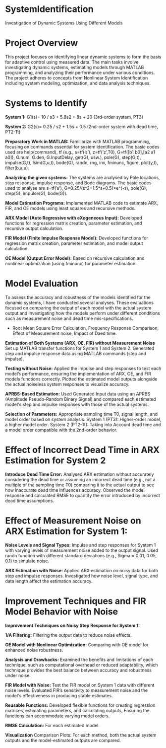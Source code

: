 # SystemIdentification
Investigation of Dynamic Systems Using Different Models

# Project Overview
This project focuses on identifying linear dynamic systems to form the basis for adaptive control using measured data. The main tasks involve investigating dynamic systems, estimating models through MATLAB programming, and analyzing their performance under various conditions. The project adheres to concepts from Nonlinear System Identification including system modeling, optimization, and data analysis techniques.

# Systems to Identify
**System 1:**
G1(s)= 10 / s3 + 5.8s2 + 8s + 20 (3rd-order system, PT3)

**System 2:**
G2(s)= 0.25 / s2 + 1.5s + 0.5 (2nd-order system with dead time, PT2-Tt)

**Preparatory Work in MATLAB:**
Familiarize with MATLAB programming, focusing on commands essential for system identification. The basic codes used are help(command), tf (e.g., s=tf(’s’), z=tf(’z’,T0), G=tf([b1 b0],[a2 a1 a0]), G.num, G.den, G.InputDelay, get(G), usw.), pole(G), step(G,t), impulse(G,t), lsim(G,u,t), bode(G), randn, rng, inv, fminunc, figure, plot(y,t), filter(b,a,u).

**Analyzing the given systems:**
The systems are analysed by Pole locations, step response, impulse response, and Bode diagrams. The basic codes used to analyse are s=tf(’s’), G=0.25/(s^2+1.5*s+0.5)*e^(-s), pole(G), step(G), impulse(G), bode(G)).

**Model Estimation Programs:**
Implemented MATLAB code to estimate ARX, FIR, and OE models using least squares and recursive methods.

**ARX Model (Auto Regressive with eXogeneous Input):**
Developed functions for regression matrix creation, parameter estimation, and recursive output calculation.

**FIR Model (Finite Impulse Response Model):**
Developed functions for regression matrix creation, parameter estimation, and model output calculation.

**OE Model (Output Error Model):**
Based on recursive calculation and nonlinear optimization (using fminunc) for parameter estimation.

# Model Evaluation
To assess the accuracy and robustness of the models identified for the dynamic systems, I have conducted several analyses. These evaluations focused on comparing the output of each model with the actual system output and investigating how the models perform under different conditions such as measurement noise and dead time mis-specifications.

- Root Mean Square Error Calculation,
Frequency Response Comparison,
Effect of Measurement noise,
Impact of Daed time.

**Estimation of Both Systems (ARX, OE, FIR) without Measurement Noise**
Set up MATLAB transfer functions for System 1 and System 2. Generated step and impulse response data using MATLAB commands (step and impulse).

**Testing without Noise:** Applied the impulse and step responses to test each model’s performance, ensuring the implementation of ARX, OE, and FIR models functions correctly. Plotted the estimated model outputs alongside the actual noiseless system responses to visualize accuracy.

**APRBS-Based Estimation:**
Used Generated Input data using an APRBS (Amplitude Pseudo-Random Binary Signal) and compared each estimated model's step and impulse responses with those of the actual systems.

**Selection of Parameters:**
Appropriate sampling time T0, signal length, and model order based on system analysis. System 1 (PT3): Higher-order model, a higher model order. System 2 (PT2-Tt): Taking into Account dead time and a model order compatible with the 2nd-order behavior.

# Effect of Incorrect Dead Time in ARX Estimation for System 2
**Introduce Dead Time Error:**
Analysed ARX estimation without accurately considering the dead time or assuming an incorrect dead time (e.g., not a multiple of the sampling time T0) comparing it to the actual output to see how inaccurate dead time influences accuracy. Observed the model response and calculated RMSE to quantify the error introduced by incorrect dead time assumptions.

# Effect of Measurement Noise on ARX Estimation for System 1:
**Noise Levels and Signal Types:**
Impulse and step responses for System 1 with varying levels of measurement noise added to the output signal. Used randn function with different standard deviations (e.g., Sigma = 0.01, 0.05, 0.1) to simulate noise.

**ARX Estimation with Noise:**
Applied ARX estimation on noisy data for both step and impulse responses. Investigated how noise level, signal type, and data length affect the estimation accuracy.

# Improvement Techniques and FIR Model Behavior with Noise
**Improvement Techniques on Noisy Step Response for System 1:**

**1/A Filtering:**
Filtering the output data to reduce noise effects.

**OE Model with Nonlinear Optimization:**
Comparing with OE model for enhanced noise robustness.

**Analysis and Drawbacks:**
Examined the benefits and limitations of each technique, such as computational overhead or reduced adaptability, which technique provides the best balance between accuracy and robustness under noise.

**FIR Model with Noise:**
Test the FIR model on System 1 data with different noise levels.
Evaluated FIR’s sensitivity to measurement noise and the model's effectiveness in producing stable estimates.

**Reusable Functions:**
Developed flexible functions for creating regression matrices, estimating parameters, and calculating outputs, Ensuring the functions can accommodate varying model orders.

**RMSE Calculation:**
For each estimated model.

**Visualization**
Comparison Plots:
For each method, both the actual system outputs and the model-estimated outputs are compared.
